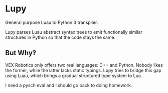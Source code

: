 # Lupy

General purpose Luau to Python 3 transpiler.

Lupy parses Luau abstract syntax trees to emit functionally similar structures
in Python so that the code stays the same.

## But Why‽

VEX Robotics only offers two real languages: C++ and Python. Nobody likes the
former, while the latter lacks static typings. Lupy tries to bridge this gap
using Luau, which brings a gradual structured type system to Lua.

I need a pysch eval and I should go back to doing homework.
